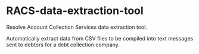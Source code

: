 # RACS-data-extraction-tool
Resolve Account Collection Services data extraction tool.

Automatically extract data from CSV files to be compiled into text messages sent to debtors for a debt collection company.  
